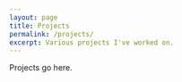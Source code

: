 ```yaml
---
layout: page
title: Projects
permalink: /projects/
excerpt: Various projects I've worked on.
---
```


Projects go here.